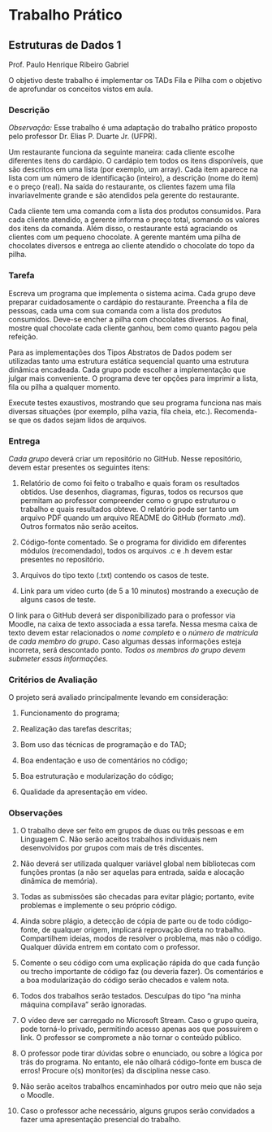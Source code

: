 # Trabalho Prático

## Estruturas de Dados 1

Prof. Paulo Henrique Ribeiro Gabriel

O objetivo deste trabalho é implementar os TADs Fila e Pilha com o objetivo de aprofundar os conceitos vistos em aula.

### Descrição

*Observação:* Esse trabalho é uma adaptação do trabalho prático proposto pelo professor Dr. Elias P. Duarte Jr. (UFPR).

Um restaurante funciona da seguinte maneira: cada cliente escolhe diferentes itens do cardápio. O cardápio tem todos os itens disponíveis, que são descritos em uma lista (por exemplo, um array). Cada item aparece na lista com um número de identificação (inteiro), a descrição (nome do item) e o preço (real). Na saída do restaurante, os clientes fazem uma fila invariavelmente grande e são atendidos pela gerente do restaurante.

Cada cliente tem uma comanda com a lista dos produtos consumidos. Para cada cliente atendido, a gerente informa o preço total, somando os valores dos itens da comanda. Além disso, o restaurante está agraciando os clientes com um pequeno chocolate. A gerente mantém uma pilha de chocolates diversos e entrega ao cliente atendido o chocolate do topo da pilha.

### Tarefa
Escreva um programa que implementa o sistema acima. Cada grupo deve preparar cuidadosamente o cardápio do restaurante. Preencha a fila de pessoas, cada uma com sua comanda com a lista dos produtos consumidos. Deve-se encher a pilha com chocolates diversos. Ao final, mostre qual chocolate cada cliente ganhou, bem como quanto pagou pela refeição.

Para as implementações dos Tipos Abstratos de Dados podem ser utilizadas tanto uma estrutura estática sequencial quanto uma estrutura dinâmica encadeada. Cada grupo pode escolher a implementação que julgar mais conveniente. O programa deve ter opções para imprimir a lista, fila ou pilha a qualquer momento.

Execute testes exaustivos, mostrando que seu programa funciona nas mais diversas situações (por exemplo, pilha vazia, fila cheia, etc.). Recomenda-se que os dados sejam lidos de arquivos.

### Entrega
*Cada grupo* deverá criar um repositório no GitHub. Nesse repositório, devem estar presentes os seguintes itens:

1. Relatório de como foi feito o trabalho e quais foram os resultados obtidos. Use desenhos, diagramas, figuras, todos os recursos que permitam ao professor compreender como o grupo estruturou o trabalho e quais resultados obteve. O relatório pode ser tanto um arquivo PDF quando um arquivo README do GitHub (formato .md). Outros formatos não serão aceitos.

2. Código-fonte comentado. Se o programa for dividido em diferentes módulos (recomendado), todos os arquivos .c e .h devem estar presentes no repositório.

3. Arquivos do tipo texto (.txt) contendo os casos de teste.

4. Link para um vídeo curto (de 5 a 10 minutos) mostrando a execução de alguns casos de teste.

O link para o GitHub deverá ser disponibilizado para o professor via Moodle, na caixa de texto  associada a essa tarefa. Nessa mesma caixa de texto devem estar relacionados o *nome completo* e o *número de matrícula* de *cada membro do grupo*. Caso algumas dessas informações esteja incorreta, será descontado ponto. *Todos os membros do grupo devem submeter essas informações.*

### Critérios de Avaliação

O projeto será avaliado principalmente levando em consideração:

1. Funcionamento do programa;

2. Realização das tarefas descritas;

3. Bom uso das técnicas de programação e do TAD;

4. Boa endentação e uso de comentários no código;

5. Boa estruturação e modularização do código;

6. Qualidade da apresentação em vídeo.

### Observações

1. O trabalho deve ser feito em grupos de duas ou três pessoas e em Linguagem C. Não serão aceitos trabalhos individuais nem desenvolvidos por grupos com mais de três discentes.

2. Não deverá ser utilizada qualquer variável global nem bibliotecas com funções prontas (a não ser aquelas para entrada, saída e alocação dinâmica de memória).

3. Todas as submissões são checadas para evitar plágio; portanto, evite problemas e implemente o seu próprio código.

4. Ainda sobre plágio, a detecção de cópia de parte ou de todo código-fonte, de qualquer origem, implicará reprovação direta no trabalho. Compartilhem ideias, modos de resolver o problema, mas não o código. Qualquer dúvida entrem em contato com o professor.

5. Comente o seu código com uma explicação rápida do que cada função ou trecho importante de código faz (ou deveria fazer). Os comentários e a boa modularização do código serão checados e valem nota.

6. Todos dos trabalhos serão testados. Desculpas do tipo “na minha máquina compilava” serão ignoradas.

7. O vídeo deve ser carregado no Microsoft Stream. Caso o grupo queira, pode torná-lo privado, permitindo acesso apenas aos que possuírem o link. O professor se compromete a não tornar o conteúdo público.

8. O professor pode tirar dúvidas sobre o enunciado, ou sobre a lógica por trás do programa. No entanto, ele não olhará código-fonte em busca de erros! Procure o(s) monitor(es) da disciplina nesse caso.

9. Não serão aceitos trabalhos encaminhados por outro meio que não seja o Moodle.

10. Caso o professor ache necessário, alguns grupos serão convidados a fazer uma apresentação presencial do trabalho.